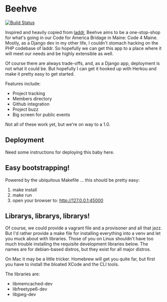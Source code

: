 Beehve
======

[![Build
Status](https://travis-ci.org/Code4Maine/beehve.svg?branch=master)](https://travis-ci.org/Code4Maine/beehve)

Inspired and heavily copied from
[laddr](http://github.com/CfABrigadePhiladelphia/laddr), Beehve aims to be a
one-stop-shop for what's going in our Code for America Bridage in Maine: Code 4
Maine. Mostly, as a Django dev in my other life, I couldn't stomach hacking on
the PHP codebase of laddr. So hopefully we can get this app to a place where it
will meet our needs and be highly extensible as well.

Of course there are always trade-offs, and, as a Django app, deployment is not
what it could be. But hopefully I can get it hooked up with Herkou and make it
pretty easy to get started.

Features include:

  * Project tracking
  * Members directory
  * Github integration
  * Project buzz
  * Big screen for public events

Not all of these work yet, but we're on way to a 1.0.


Deployment
----------

Need some instructions for deploying this baby here.

Easy bootstrapping!
-------------------

Powered by the ubiquitous Makefile ... this should be pretty easy:

1. make install
2. make run
3. open your browser to: http://127.0.0.1:45000


Librarys, librarys, librarys!
-----------------------------

Of course, we could provide a vagrant file and a provisoner and all 
that jazz. But I'd rather provide a make file for installing everything
into a venv and let you muck about with libraries. Those of you on
Linux shouldn't have too much trouble installing the requisite development
libraries below. The names are for debian-based distros, but they 
exist for all major distros. 

On Mac it may be a little tricker. Homebrew will get you quite far, but
first you have to install the bloated XCode and the CLI tools.

The libraries are:

  * libmemcached-dev
  * libfreetype6-dev
  * libjpeg-dev

